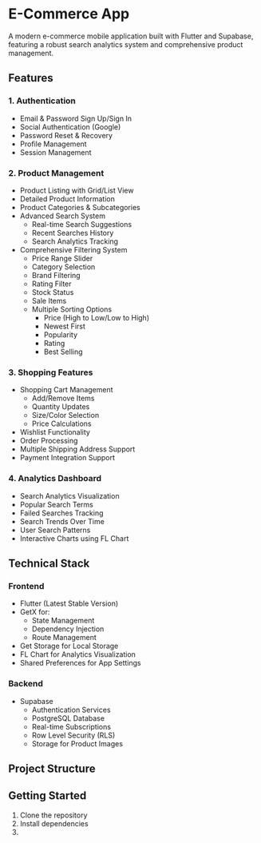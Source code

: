 # E-Commerce App

A modern e-commerce mobile application built with Flutter and Supabase, featuring a robust search analytics system and comprehensive product management.

## Features

### 1. Authentication
- Email & Password Sign Up/Sign In
- Social Authentication (Google)
- Password Reset & Recovery
- Profile Management
- Session Management

### 2. Product Management
- Product Listing with Grid/List View
- Detailed Product Information
- Product Categories & Subcategories
- Advanced Search System
  - Real-time Search Suggestions
  - Recent Searches History
  - Search Analytics Tracking
- Comprehensive Filtering System
  - Price Range Slider
  - Category Selection
  - Brand Filtering
  - Rating Filter
  - Stock Status
  - Sale Items
  - Multiple Sorting Options
    - Price (High to Low/Low to High)
    - Newest First
    - Popularity
    - Rating
    - Best Selling

### 3. Shopping Features
- Shopping Cart Management
  - Add/Remove Items
  - Quantity Updates
  - Size/Color Selection
  - Price Calculations
- Wishlist Functionality
- Order Processing
- Multiple Shipping Address Support
- Payment Integration Support

### 4. Analytics Dashboard
- Search Analytics Visualization
- Popular Search Terms
- Failed Searches Tracking
- Search Trends Over Time
- User Search Patterns
- Interactive Charts using FL Chart

## Technical Stack

### Frontend
- Flutter (Latest Stable Version)
- GetX for:
  - State Management
  - Dependency Injection
  - Route Management
- Get Storage for Local Storage
- FL Chart for Analytics Visualization
- Shared Preferences for App Settings

### Backend
- Supabase
  - Authentication Services
  - PostgreSQL Database
  - Real-time Subscriptions
  - Row Level Security (RLS)
  - Storage for Product Images

## Project Structure

## Getting Started

1. Clone the repository
2. Install dependencies
3. 